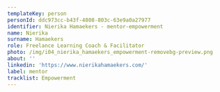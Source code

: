 ```yaml
---
templateKey: person
personId: ddc973cc-b43f-4808-803c-63e9a0a27977
identifier: Nierika Hamaekers - mentor-empowerment
name: Nierika
surname: Hamaekers
role: Freelance Learning Coach & Facilitator
photo: /img/i04_nierika_hamaekers_empowerment-removebg-preview.png
about: ''
linkedin: 'https://www.nierikahamaekers.com/'
label: mentor
tracklist: Empowerment
---
```

